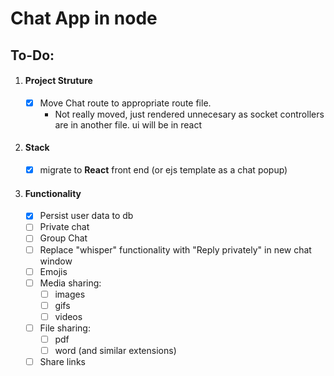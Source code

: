 # Chat App in node

## To-Do:
1. #### Project Struture
    - [X] Move Chat route to appropriate route file. 
        * Not really moved, just rendered unnecesary as socket controllers are in another file. ui will be in react

1. #### Stack 
    - [x] migrate to **React** front end (or ejs template as a chat popup)
    
1. #### Functionality
    - [X] Persist user data to db
    - [ ] Private chat
    - [ ] Group Chat
    - [ ] Replace "whisper" functionality with "Reply privately" in new chat window
    - [ ] Emojis
    - [ ] Media sharing:
        - [ ] images
        - [ ] gifs
        - [ ] videos
    - [ ] File sharing:
        - [ ] pdf
        - [ ] word (and similar extensions)
    - [ ] Share links
